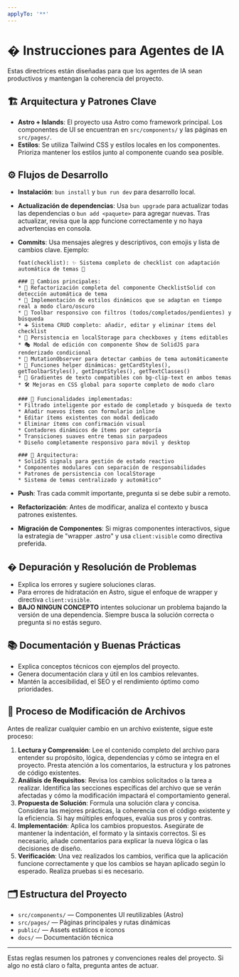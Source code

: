 ```yaml
---
applyTo: '**'
---
```



# � Instrucciones para Agentes de IA

Estas directrices están diseñadas para que los agentes de IA sean productivos y mantengan la coherencia del proyecto.

## 🏗️ Arquitectura y Patrones Clave

- **Astro + Islands**: El proyecto usa Astro como framework principal. Los componentes de UI se encuentran en `src/components/` y las páginas en `src/pages/`.
- **Estilos**: Se utiliza Tailwind CSS y estilos locales en los componentes. Prioriza mantener los estilos junto al componente cuando sea posible.

## ⚙️ Flujos de Desarrollo

 - **Instalación**: `bun install` y `bun run dev` para desarrollo local.

- **Actualización de dependencias**: Usa `bun upgrade` para actualizar todas las dependencias o `bun add <paquete>` para agregar nuevas. Tras actualizar, revisa que la app funcione correctamente y no haya advertencias en consola.

- **Commits**: Usa mensajes alegres y descriptivos, con emojis y lista de cambios clave. Ejemplo:
  ```
  feat(checklist): ✨ Sistema completo de checklist con adaptación automática de temas 🎨

  ### 📝 Cambios principales:
  * 🔄 Refactorización completa del componente ChecklistSolid con detección automática de tema
  * 🎨 Implementación de estilos dinámicos que se adaptan en tiempo real a modo claro/oscuro
  * 📱 Toolbar responsivo con filtros (todos/completados/pendientes) y búsqueda
  * ➕ Sistema CRUD completo: añadir, editar y eliminar ítems del checklist
  * 💾 Persistencia en localStorage para checkboxes y ítems editables
  * 🎭 Modal de edición con componente Show de SolidJS para renderizado condicional
  * 🎪 MutationObserver para detectar cambios de tema automáticamente
  * 📐 Funciones helper dinámicas: getCardStyles(), getToolbarStyles(), getInputStyles(), getTextClasses()
  * 🌈 Gradientes de texto compatibles con bg-clip-text en ambos temas
  * 🛠️ Mejoras en CSS global para soporte completo de modo claro

  ### 🚀 Funcionalidades implementadas:
  * Filtrado inteligente por estado de completado y búsqueda de texto
  * Añadir nuevos ítems con formulario inline
  * Editar ítems existentes con modal dedicado  
  * Eliminar ítems con confirmación visual
  * Contadores dinámicos de ítems por categoría
  * Transiciones suaves entre temas sin parpadeos
  * Diseño completamente responsivo para móvil y desktop

  ### 🎯 Arquitectura:
  * SolidJS signals para gestión de estado reactivo
  * Componentes modulares con separación de responsabilidades  
  * Patrones de persistencia con localStorage
  * Sistema de temas centralizado y automático"
  ```
- **Push**: Tras cada commit importante, pregunta si se debe subir a remoto.
- **Refactorización**: Antes de modificar, analiza el contexto y busca patrones existentes.
- **Migración de Componentes**: Si migras componentes interactivos, sigue la estrategia de "wrapper .astro" y usa `client:visible` como directiva preferida.

## � Depuración y Resolución de Problemas

- Explica los errores y sugiere soluciones claras.
- Para errores de hidratación en Astro, sigue el enfoque de wrapper y directiva `client:visible`.
- **BAJO NINGUN CONCEPTO** intentes solucionar un problema bajando la versión de una dependencia. Siempre busca la solución correcta o pregunta si no estás seguro.

## 📚 Documentación y Buenas Prácticas

- Explica conceptos técnicos con ejemplos del proyecto.
- Genera documentación clara y útil en los cambios relevantes.
- Mantén la accesibilidad, el SEO y el rendimiento óptimo como prioridades.

## 🔄 Proceso de Modificación de Archivos

Antes de realizar cualquier cambio en un archivo existente, sigue este proceso:

1.  **Lectura y Comprensión**: Lee el contenido completo del archivo para entender su propósito, lógica, dependencias y cómo se integra en el proyecto. Presta atención a los comentarios, la estructura y los patrones de código existentes.
2.  **Análisis de Requisitos**: Revisa los cambios solicitados o la tarea a realizar. Identifica las secciones específicas del archivo que se verán afectadas y cómo la modificación impactará el comportamiento general.
3.  **Propuesta de Solución**: Formula una solución clara y concisa. Considera las mejores prácticas, la coherencia con el código existente y la eficiencia. Si hay múltiples enfoques, evalúa sus pros y contras.
4.  **Implementación**: Aplica los cambios propuestos. Asegúrate de mantener la indentación, el formato y la sintaxis correctos. Si es necesario, añade comentarios para explicar la nueva lógica o las decisiones de diseño.
5.  **Verificación**: Una vez realizados los cambios, verifica que la aplicación funcione correctamente y que los cambios se hayan aplicado según lo esperado. Realiza pruebas si es necesario.

## 🗂️ Estructura del Proyecto
- `src/components/` — Componentes UI reutilizables (Astro)
- `src/pages/` — Páginas principales y rutas dinámicas
- `public/` — Assets estáticos e iconos
- `docs/` — Documentación técnica

---
Estas reglas resumen los patrones y convenciones reales del proyecto. Si algo no está claro o falta, pregunta antes de actuar.